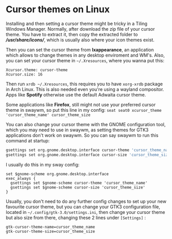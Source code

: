 # Cursor themes on Linux

Installing and then setting a cursor theme might be tricky in a Tiling 
Windows Manager. Normally, after download the zip file of your cursor
theme. You have to extract it, then copy the extracted folder to 
***/usr/share/icons/***, which is usually also where your icon themes 
exist.

Then you can set the cursor theme from **lxappearance**, an application
which allows to change themes in any desktop enviroment and WM's. Also,
you can set your cursor theme in `~/.Xresources`, where you wanna put 
this:
```
Xcursor.theme: cursor-theme
Xcursor.size: 16
```
Then run `xrdb ~/.Xresources`, this requires you to have `xorg-xrdb`
package in Arch Linux. This is also needed even you're using a wayland
compositor. Apps like **Spotify** otherwise use the default Adwaita cursor theme.

Some applications like **Firefox**, still might not use your preferred
cursor theme in swaywm, so put this line in my config:
`seat seat0 xcursor_theme 'cursor_theme_name' cursor_theme_size`
  
You can also change your cursor theme with the GNOME configuration tool,
which you may need to use in swaywm, as setting themes for GTK3 applications
don't work on swaywm. So you can say swaywm to run this command at startup:
```bash
gsettings set org.gnome.desktop.interface cursor-theme 'cursor_theme_name'
gsettings set org.gnome.desktop.interface cursor-size 'cursor_theme_size'
```
I usually do this in my sway config:
```
set $gnome-scheme org.gnome.desktop.interface
exec_always {
  gsettings set $gnome-scheme cursor-theme 'cursor_theme_name'
  gsettings set $gnome-scheme cursor-size 'cursor_theme_size'
}
```
Usually, you don't need to do any further config changes to set up your
new favourite cursor theme, but you can change your GTK3 configuration file,
located in `~/.config/gtk-3.0/settings.ini`, then change your cursor theme
but also size from there, changing these 2 lines under `[Settings]` :
```
gtk-cursor-theme-name=cursor_theme_name
gtk-cursor-theme-size=cursor_theme_size
```
